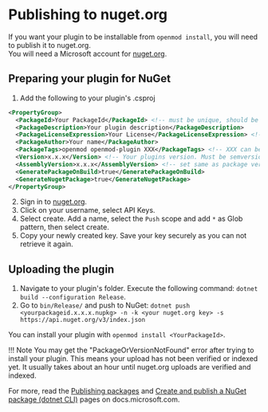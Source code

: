 # Publishing to nuget.org
If you want your plugin to be installable from `openmod install`, you will need to publish it to nuget.org.  
You will need a Microsoft account for [nuget.org](https://www.nuget.org/). 

## Preparing your plugin for NuGet
1. Add the following to your plugin's .csproj
```xml
<PropertyGroup>
  <PackageId>Your PackageId</PackageId> <!-- must be unique, should be same as your plugin ID -->
  <PackageDescription>Your plugin description</PackageDescription>
  <PackageLicenseExpression>Your License</PackageLicenseExpression> <!-- see https://spdx.org/licenses/ -->
  <PackageAuthor>Your name</PackageAuthor>
  <PackageTags>openmod openmod-plugin XXX</PackageTags> <!-- XXX can be unturned, unityengine or universal depending on your plugin -->
  <Version>x.x.x</Version> <!-- Your plugins version. Must be semversion, see https://semver.org/ -->
  <AssemblyVersion>x.x.x</AssemblyVersion> <!-- set same as package version, required for dynamicalliy updating your plugin -->
  <GeneratePackageOnBuild>true</GeneratePackageOnBuild>
  <GenerateNugetPackage>true</GenerateNugetPackage>  
</PropertyGroup>
```
2. Sign in to [nuget.org](https://nuget.org).
3. Click on your username, select API Keys.
4. Select create. Add a name, select the `Push` scope and add `*` as Glob pattern, then select create.
5. Copy your newly created key. Save your key securely as you can not retrieve it again.

## Uploading the plugin
1. Navigate to your plugin's folder. Execute the following command: `dotnet build --configuration Release`.
2. Go to `bin/Release/` and push to NuGet: `dotnet push <yourpackageid.x.x.x.nupkg> -n -k <your nuget.org key> -s https://api.nuget.org/v3/index.json`
    
You can install your plugin with `openmod install <YourPackageId>`.

!!! Note
    You may get the "PackageOrVersionNotFound" error after trying to install your plugin. This means your upload has not 
    been verified or indexed yet. It usually takes about an hour until nuget.org uploads are verified and indexed.

For more, read the [Publishing packages](https://docs.microsoft.com/en-us/nuget/nuget-org/publish-a-package) and [Create and publish a NuGet package (dotnet CLI)](https://docs.microsoft.com/en-us/nuget/quickstart/create-and-publish-a-package-using-the-dotnet-cli) pages on docs.microsoft.com.